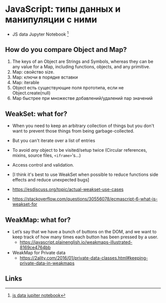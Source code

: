 # JavaScript: типы данных и манипуляции с ними

- JS data Jupyter Notebook [^j]

## How do you compare Object and Map?

1. The keys of an Object are Strings and Symbols, whereas they can be any value for a Map, including functions, objects, and any primitive.
2. Map: свойство size.
3. Map: ключи в порядке вставки
4. Map: iterable
5. Object есть существующие поля прототипа, если не Object.create(null)
6. Map быстрее при множестве добавлений/удалений пар значений

## WeakSet: what for?

- When you need to keep an arbitrary collection of things but you don't want to prevent those things from being garbage-collected.
- But you can't iterate over a list of entries
- To avoid _any_ object to be visited/setup twice (Circular references, mixins, source files, `<iframe>`'s...)
- Access control and validation.
- \[I think it's best to use WeakSet when possible to reduce functions side effects and reduce unexpected bugs\]

- https://esdiscuss.org/topic/actual-weakset-use-cases
- https://stackoverflow.com/questions/30556078/ecmascript-6-what-is-weakset-for

## WeakMap: what for?

- Let’s say that we have a bunch of buttons on the DOM, and we want to keep track of how many times each button has been pressed by a user.
	- https://javascript.plainenglish.io/weakmaps-illustrated-8169ce4764bb
- WeakMap for Private data
	- https://2ality.com/2016/01/private-data-classes.html#keeping-private-data-in-weakmaps
## Links

[^j]: [js data jupiter notebook](https://github.com/d9k/d9k-jupyter/blob/main/js-data.ipynb)